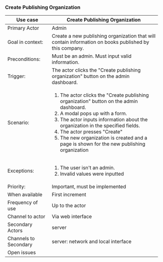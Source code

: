 ### Create Publishing Organization

| Use case | Create Publishing Organization |
|---|---|
| Primary Actor | Admin |
| Goal in context: | Create a new publishing organization that will contain information on books published by this company. |
| Preconditions: | Must be an admin. Must input valid information. |
| Trigger: | The actor clicks the "Create publishing organization" button on the admin dashboard.|
| Scenario: | <ol><li>The actor clicks the "Create publishing organization" button on the admin dashboard.</li><li>A modal pops up with a form.</li><li>The actor inputs information about the organization in the specified fields.</li><li>The actor presses "Create"</li><li>The new organization is created and a page is shown for the new publishing organization</li></ol>|
| Exceptions: | <ol><li> The user isn't an admin.</li><li>Invalid values were inputted</li></ol> |
| Priority: | Important, must be implemented|
| When available | First increment |
| Frequency of use | Up to the actor|
| Channel to actor | Via web interface |
| Secondary Actors | server|
| Channels to Secondary| server: network and local interface|
| Open issues |  |
